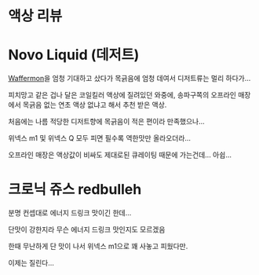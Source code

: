 # 액상 리뷰

# Novo Liquid (데저트)

[Waffermon](https://www.pgliquid.com/liquid/2324)을 엄청 기대하고 샀다가 목긁음에 엄청 데여서 디저트류는 멀리 하다가...

피치망고 같은 겁나 달은 코일킬러 액상에 질려있던 와중에, 송파구쪽의 오프라인 매장에서 목긁음 없는 연초 액상 없냐고 해서 추천 받은 액상.

처음에는 나름 적당한 디저트향에 목긁음이 적은 편이라 만족했으나...

위넥스 m1 및 위넥스 Q 모두 피면 필수록 역한맛만 올라오더라...

오프라인 매장은 액상값이 비싸도 제대로된 큐레이팅 때문에 가는건데... 아쉽...

# 크로닉 쥬스 redbulleh

분명 컨셉대로 에너지 드링크 맛이긴 한데...

단맛이 강한지라 무슨 에너지 드링크 맛인지도 모르겠음

한때 무난하게 단 맛이 나서 위넥스 m1으로 꽤 사놓고 피웠다만.

이제는 질린다...